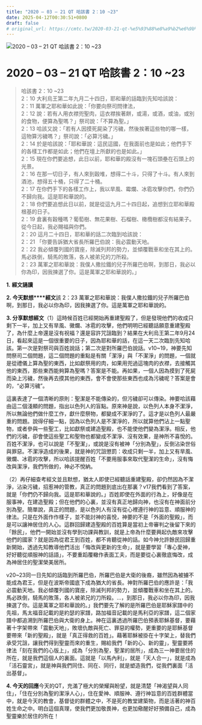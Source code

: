 ```yaml
---
title: "2020 – 03 – 21 QT 哈該書 2：10 ~23"
date: 2025-04-12T00:30:51+0800
draft: false
# original_url: https://cmtc.tw/2020-03-21-qt-%e5%93%88%e8%a9%b2%e6%9b%b8-2%ef%bc%9a10-23
---
```


![2020 – 03 – 21 QT 哈該書 2：10 ~23](/images/qt.jpg   "2020 – 03 – 21 QT 哈該書 2：10 ~23")

# 2020 – 03 – 21 QT 哈該書 2：10 ~23

> 哈該書 2：10 ~23  
> 2：10 大利烏王第二年九月二十四日，耶和華的話臨到先知哈該說：  
> 2：11 萬軍之耶和華如此說：「你要向祭司問律法，  
> 2：12 說：若有人用衣襟兜聖肉，這衣襟挨著餅，或湯，或酒，或油，或別的食物，便算為聖嗎？」祭司說：「不算為聖。」  
> 2：13 哈該又說：「若有人因摸死屍染了污穢，然後挨著這些物的哪一樣，這物算污穢嗎？」祭司說：「必算污穢。」  
> 2：14 於是哈該說：「耶和華說：這民這國，在我面前也是如此；他們手下的各樣工作都是如此；他們在壇上所獻的也是如此。」  
> 2：15 現在你們要追想，此日以前，耶和華的殿沒有一塊石頭壘在石頭上的光景。  
> 2：16 在那一切日子，有人來到穀堆，想得二十斗，只得了十斗。有人來到酒池，想得五十桶，只得了二十桶。  
> 2：17 在你們手下的各樣工作上，我以旱風、霉爛、冰雹攻擊你們，你們仍不歸向我。這是耶和華說的。  
> 2：18 你們要追想此日以前，就是從這九月二十四日起，追想到立耶和華殿根基的日子。  
> 2：19 倉裏有穀種嗎？葡萄樹、無花果樹、石榴樹、橄欖樹都沒有結果子。從今日起，我必賜福與你們。  
> 2：20 這月二十四日，耶和華的話二次臨到哈該說：  
> 2：21 「你要告訴猶大省長所羅巴伯說：我必震動天地。  
> 2：22 我必傾覆列國的寶座，除滅列邦的勢力，並傾覆戰車和坐在其上的。馬必跌倒，騎馬的敗落，各人被弟兄的刀所殺。  
> 2：23 萬軍之耶和華說：我僕人撒拉鐵的兒子所羅巴伯啊，到那日，我必以你為印，因我揀選了你。這是萬軍之耶和華說的。」

**1.** **經文誦讀**

**2. 今天默想****經文**該 2：23 萬軍之耶和華說：我僕人撒拉鐵的兒子所羅巴伯啊，到那日，我必以你為印，因我揀選了你。這是萬軍之耶和華說的。

**3. 分享默想經文**（1）這時候百姓已經開始再重建聖殿了，但是發現他們的收成只剩下一半，加上又有旱風、黴爛、冰雹的攻擊，他們明明已經聽話願意重建聖殿了，為什麼上帝還是沒有祝福？還是容許咒詛臨到？結果在大利烏王第二年9月24日，看起來這是一個很重要的日子，因為耶和華的話，在這一天二次臨到先知哈該。第一次是對祭司與百姓說話；第二次是對所羅巴伯說話。v10~19，神要先知問祭司二個問題，這二個問題的重點是有關「潔淨」與「不潔淨」的問題，一個就是從禮儀上算為聖的東西，比如獻祭用的肉，如果用兜過這塊肉的衣襟，去接觸其他的東西，那些東西能夠算為聖嗎？答案是不能。再如果，一個人因為摸到了死屍而染上污穢，然後再去摸其他的東西，會不會使那些東西也成為污穢呢？答案是會的，“必算污穢”。

這裏表達了一個清晰的原則：聖潔是不能傳染的，但污穢卻可以傳染。神要哈該藉由這二個淺顯的問題，指出以色列人的盲點。原來神是說，以色列人本身不潔淨，所以無論他們做什麼工作，獻什麼祭物，都變成不潔淨的了。這才是以色列人最嚴重的問題。說得仔細一點，因為以色列人是不潔淨的，所以就算他們沾上一點聖物，或者參與一些聖工，比如獻祭或建造聖殿，也不能使他們變為潔淨。相反，他們的污穢，卻會使這些聖工和聖物也都變成不潔淨、沒有效果，是神所不喜悅的。百姓不潔淨，也可以說是「不聖潔」，或說是沒有被神「分別為聖」，反倒沾染世俗與罪惡。不潔淨造成的後果，就是神的咒詛懲罰：收成只剩一半，加上又有旱風、黴爛、冰雹的攻擊，所以哈該提醒百姓「不要用服事來取代聖潔的生命」，沒有悔改與潔淨，我們所做的，神必不悅納。

（2）再仔細查考經文並且默想，猶太人即使已經聽話重建聖殿，卻仍然因為不潔淨，沾染污穢，招惹神的管教，真正的問題到底出在那裏？v17我們看到了答案，就是「你們仍不歸向我。這是耶和華說的。」百姓即使在外面的行為上，好像是在服事神，在建造聖殿；但在他們的心裏，並沒有真正地歸向神，也沒有在神面前分別為聖。簡單說，真正的問題，是以色列人有沒有從心裡遵行神的旨意、順服神的律法。只是在外面作作樣子，並不能討神的喜悅，神要的不是「外面的聖殿」，而是可以讓神居住的人心。這群回歸建造聖殿的百姓算是當初上帝審判之後留下來的「餘民」，他們一開始並沒有學到功課與教訓，就是上帝為什麼要興起仇敵來攻擊他們的國家？就是因為從君王到百姓，都不肯聽從神的話。如今神允許餘民回歸重新開始，透過先知教導他們活出「悔改與更新的生命」，就是要學習「專心愛神，好好聽從順服神的話語」，不要重蹈覆轍作表面工夫，而是要從心裏徹底悔改，成為神居住的聖潔榮美居所。

v20~23同一日先知的話臨到所羅巴伯，所羅巴伯是大衛的後裔，雖然因為被擄不能成為君王，但是在波斯帝國底下成為猶大的省長。神對所羅巴伯的應許是：「我必震動天地。我必傾覆列國的寶座，除滅列邦的勢力，並傾覆戰車和坐在其上的。馬必跌倒，騎馬的敗落，各人被弟兄的刀所殺。…，到那日，我必以你為印，因我揀選了你。這是萬軍之耶和華說的。」我們要先了解的是所羅巴伯是耶穌家譜中的先祖，馬太福音記載的是約瑟的家譜，路加福音記載的是馬利亞的家譜，這二個家譜中都追溯到所羅巴伯與大衛的身上。神在這裏透過所羅巴伯預表耶穌基督，要藉著十字架帶來「震動天地」，敗壞仇敵與死亡、罪惡的權勢，更重要的是耶穌基督要帶來「新的聖殿」，就是「真正得救的百姓」。藉著耶穌被掛在十字架上，替我們承受咒詛，讓我們得到聖靈而來的重生，賜給我們「新的心、新的靈」，聖靈要將律法「刻在我們的心版上」，成為「分別為聖，聖潔的居所」，成為三一神要居住的所在，就是我們這個人的裏面。這就是「以馬內利」，就是「天人合一」，就是成為「活石靈宮」，就是神與我們同住、同在、同行，就是塑造我們，從我們裏面「活出基督」。

**4. 今天的回應**今天的QT，充滿了極大的榮耀與盼望，就是清楚「神渴望與人同住」，「住在分別為聖的潔淨人心」，住在愛神、順服神、遵行神旨意的百姓群體當中，就是今天的教會，基督徒的群體之中，不是死的教堂建築物，而是活著的神百姓生命之中。明白這個真理，使我們更加敬畏神，也更加儆醒好好預備自己，成為聖靈樂於居住的所在！